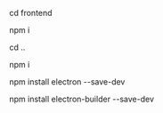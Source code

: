 
cd frontend

npm i 

cd ..

npm i

npm install electron --save-dev

npm install electron-builder --save-dev
